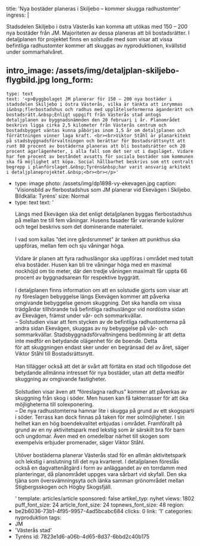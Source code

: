 title: 'Nya bostäder planeras i Skiljebo – kommer skugga radhustomter'
ingress: |
  <p>Stadsdelen Skiljebo i östra Västerås kan komma att utökas med 150 – 200 nya bostäder från JM. Majoriteten av dessa planeras att bli bostadsrätter. I detaljplanen för projektet finns en solstudie med som visar att vissa befintliga radhustomter kommer att skuggas av nyproduktionen, kvällstid under sommarhalvåret.
  </p>
  
intro_image: /assets/img/detaljplan-skiljebo-flygbild.jpg
long_form:
  -
    type: text
    text: '<p>Byggbolaget JM planerar för 150 – 200 nya bostäder i stadsdelen Skiljebo i östra Västerås, vilka är tänkta att inrymmas i&nbsp;flerbostadshus och radhus med upplåtelseformerna äganderätt och bostadsrätt.&nbsp;Enligt uppgift från Västerås stad antogs detaljplanen av byggnadsnämnden den 20 februari i år. Planområdet beskrivs ligga cirka 2,5 kilometer från Västerås centrum och bostadsbygget väntas kunna påbörjas inom 1,5 år om detaljplanen och förrättningen vinner laga kraft. <br><br>Viktor Ståhl är planarkitekt på stadsbyggnadsförvaltningen och berättar för Bostadsrättsnytt att runt 80 procent av bostäderna planeras att bli bostadsrätter och 20 procent ägarlägenheter, i alla fall som det ser ut i dagsläget. Vidare har fem procent av beståndet avsatts för sociala bostäder som kommunen ska få möjlighet att köpa. Social hållbarhet beskrivs som ett centralt begrepp i planförslaget.&nbsp;Tyréns&nbsp;har varit ansvarig arkitekt i detaljplaneprojektet.&nbsp;<br><br></p>'
  -
    type: image
    photo: /assets/img/dp1898-vy-ekevagen.jpg
    caption: 'Visionsbild av flerbostadshus som JM planerar vid Ekevägen i Skiljebo. Bildkälla: Tyréns'
    size: Normal
  -
    type: text
    text: '<p>Längs med&nbsp;Ekevägen&nbsp;ska det enligt detaljplanen byggas flerbostadshus på mellan tre till fem våningar. Husens fasader får varierande kulörer och tegel beskrivs som det dominerande materialet.&nbsp; <br><br>I vad som kallas “det inre gårdsrummet” är tanken att punkthus ska uppföras, mellan fem och sju våningar höga.&nbsp; <br><br>Vidare är planen att fyra radhuslängor ska uppföras i området med totalt elva bostäder. Husen kan bli tre våningar höga med en maximal nockhöjd om tio meter, där den tredje våningen maximalt får uppta 66 procent av&nbsp;byggnadsarean&nbsp;för respektive byggrätt.&nbsp; <br><br>I detaljplanen finns information om att en&nbsp;solstudie&nbsp;gjorts som visar att ny föreslagen bebyggelse längs&nbsp;Ekevägen&nbsp;kommer att påverka omgivande bebyggelse genom skuggning. Det ska handla om vissa trädgårdar tillhörande två befintliga radhuslängor vid nordöstra sidan av&nbsp;Ekevägen, främst under vår- och sommarkvällar.&nbsp; <br>–&nbsp;Solstudien&nbsp;visar att fem stycken av de befintliga radhustomterna på andra sidan&nbsp;Ekevägen, skuggas av ny bebyggelse på vår- och sommarkvällar. Stadsbyggnadsförvaltningens bedömning är att detta inte medför en betydande olägenhet för de boende. Detta för&nbsp;att&nbsp;skuggningen endast&nbsp;sker&nbsp;under&nbsp;en begränsad del av året, säger Viktor Ståhl till Bostadsrättsnytt.<br><br>Han tillägger också att det är svårt att förtäta en stad och tillgodose det betydande allmänna intresset för nya bostäder, utan att detta medför skuggning av omgivande fastigheter.<br><br>Solstudien&nbsp;visar även att “föreslagna radhus” kommer att påverkas av skuggning från skog i söder. Men husen kan få takterrasser för att öka möjligheterna till solexponering.&nbsp; <br>– De nya radhustomterna hamnar lite i skugga på grund av ett skogsparti i söder. Terrass kan dock finnas på taken för mer&nbsp;solmöjligheter. I sin helhet kan en hög boendekvalitet erbjudas i området. Framförallt på grund av en ny aktivitetspark med&nbsp;lekstig&nbsp;som är särskilt bra för barn och ungdomar. Även med en omedelbar närhet till skogen som exempelvis erbjuder promenader, säger Viktor Ståhl. <br><br>Utöver bostäderna planerar Västerås stad för en allmän aktivitetspark och&nbsp;lekstig&nbsp;i anslutning till det nya kvarteret. I detaljplanen föreslås också en dagvattenåtgärd i form av anläggandet av en torrdamm med planteringar, då planområdet uppges vara sårbart vid skyfall. Den ska tjäna som översvämningsyta och länka samman grönområdet mellan Stigbergsskogen och Högby Skogsfjäll.&nbsp;</p>'
template: articles/article
sponsored: false
artikel_typ: nyhet
views: 1802
puff_font_size: 24
article_font_size: 24
topnews_font_size: 48
region:
  - be2b6036-73b1-4f95-9957-4ad5bcabc684
clicks: 0
link: '1'
categories: nyproduktion
tags:
  - JM
  - 'Västerås stad'
  - Tyréns
id: 7823e1d6-a06b-4d65-8d37-6bbd2c40b175
